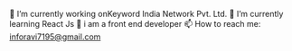 🔭 I’m currently working onKeyword India Network Pvt. Ltd.
🌱 I’m currently learning React Js
💬 i am a front end developer
📫 How to reach me: inforavi7195@gmail.com
